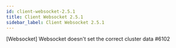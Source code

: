 ```yaml
---
id: client-websocket-2.5.1
title: Client Websocket 2.5.1 
sidebar_label: Client Websocket 2.5.1 
---
```


 [Websocket] Websocket doesn't set the correct cluster data #6102  

